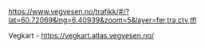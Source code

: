 

https://www.vegvesen.no/trafikk/#/?lat=60.72069&lng=6.40939&zoom=5&layer=fer,tra,ctv,tfl

Vegkart - https://vegkart.atlas.vegvesen.no/

